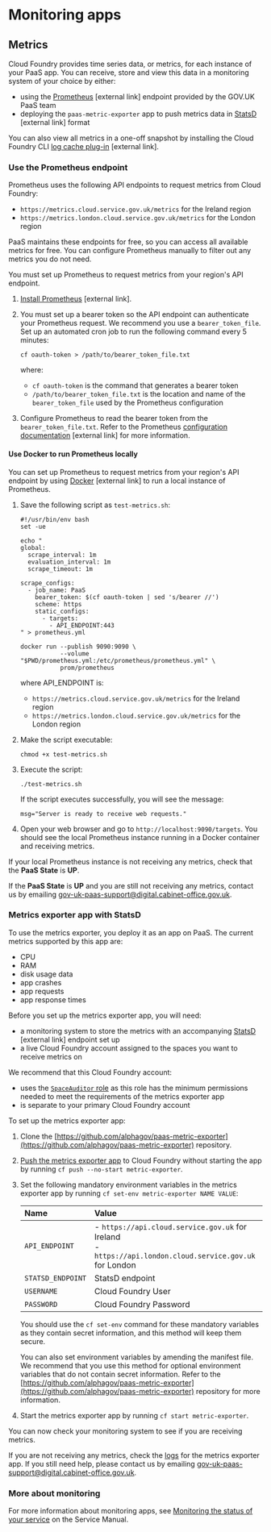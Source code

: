 # Monitoring apps

## Metrics

Cloud Foundry provides time series data, or metrics, for each instance of your PaaS app. You can receive, store and view this data in a monitoring system of your choice by either:

- using the [Prometheus](https://prometheus.io/) [external link] endpoint provided by the GOV.UK PaaS team
- deploying the `paas-metric-exporter` app to push metrics data in [StatsD](https://github.com/etsy/statsd/wiki) [external link] format

You can also view all metrics in a one-off snapshot by installing the Cloud Foundry CLI [log cache plug-in](https://github.com/cloudfoundry/log-cache-cli#installing-plugin) [external link].

### Use the Prometheus endpoint

Prometheus uses the following API endpoints to request metrics from Cloud Foundry:

- `https://metrics.cloud.service.gov.uk/metrics` for the Ireland region
- `https://metrics.london.cloud.service.gov.uk/metrics` for the London region

PaaS maintains these endpoints for free, so you can access all available metrics for free. You can configure Prometheus manually to filter out any metrics you do not need.

You must set up Prometheus to request metrics from your region's API endpoint.

1. [Install Prometheus](https://prometheus.io/docs/prometheus/latest/getting_started/) [external link].

1. You must set up a bearer token so the API endpoint can authenticate your Prometheus request. We recommend you use a `bearer_token_file`. Set up an automated cron job to run the following command every 5 minutes:

	```
	cf oauth-token > /path/to/bearer_token_file.txt
	```

	where:
	- `cf oauth-token` is the command that generates a bearer token
	- `/path/to/bearer_token_file.txt` is the location and name of the `bearer_token_file` used by the Prometheus configuration

1. Configure Prometheus to read the bearer token from the `bearer_token_file.txt`. Refer to the Prometheus [configuration documentation](https://prometheus.io/docs/prometheus/latest/configuration/configuration/#ingress) [external link] for more information.

#### Use Docker to run Prometheus locally

You can set up Prometheus to request metrics from your region's API endpoint by using [Docker](https://www.docker.com/) [external link] to run a local instance of Prometheus.

1. Save the following script as `test-metrics.sh`:

	```
	#!/usr/bin/env bash
	set -ue

	echo "
	global:
	  scrape_interval: 1m
	  evaluation_interval: 1m
	  scrape_timeout: 1m

	scrape_configs:
	  - job_name: PaaS
	    bearer_token: $(cf oauth-token | sed 's/bearer //')
	    scheme: https
	    static_configs:
	      - targets:
	        - API_ENDPOINT:443
	" > prometheus.yml

	docker run --publish 9090:9090 \
	           --volume "$PWD/prometheus.yml:/etc/prometheus/prometheus.yml" \
	           prom/prometheus
	```
	where API_ENDPOINT is:
	- `https://metrics.cloud.service.gov.uk/metrics` for the Ireland region
	- `https://metrics.london.cloud.service.gov.uk/metrics` for the London region

1. Make the script executable:

	```
	chmod +x test-metrics.sh
	```

1. Execute the script:

	```
	./test-metrics.sh
	```

	If the script executes successfully, you will see the message:

	```
	msg="Server is ready to receive web requests."
	```

1. Open your web browser and go to `http://localhost:9090/targets`. You should see the local Prometheus instance running in a Docker container and receiving metrics.

If your local Prometheus instance is not receiving any metrics, check that the __PaaS State__ is __UP__.

If the __PaaS State__ is __UP__ and you are still not receiving any metrics, contact us by emailing [gov-uk-paas-support@digital.cabinet-office.gov.uk](mailto:gov-uk-paas-support@digital.cabinet-office.gov.uk).

### Metrics exporter app with StatsD

To use the metrics exporter, you deploy it as an app on PaaS. The current metrics supported by this app are:

- CPU
- RAM
- disk usage data
- app crashes
- app requests
- app response times

Before you set up the metrics exporter app, you will need:

- a monitoring system to store the metrics with an accompanying [StatsD](https://github.com/etsy/statsd/wiki) [external link] endpoint set up
- a live Cloud Foundry account assigned to the spaces you want to receive metrics on

We recommend that this Cloud Foundry account:

- uses the [`SpaceAuditor` role](/orgs_spaces_users.html#space-auditor) as this role has the minimum permissions needed to meet the requirements of the metrics exporter app
- is separate to your primary Cloud Foundry account

To set up the metrics exporter app:

1. Clone the [https://github.com/alphagov/paas-metric-exporter](https://github.com/alphagov/paas-metric-exporter) repository.
1. [Push the metrics exporter app](/deploying_apps.html#deploying-public-apps) to Cloud Foundry without starting the app by running `cf push --no-start metric-exporter`.
1. Set the following mandatory environment variables in the metrics exporter app by running `cf set-env metric-exporter NAME VALUE`:

	|Name|Value|
	|:---|:---|
	|`API_ENDPOINT`|- `https://api.cloud.service.gov.uk` for Ireland<br>- `https://api.london.cloud.service.gov.uk` for London|
	|`STATSD_ENDPOINT`|StatsD endpoint|
	|`USERNAME`|Cloud Foundry User|
	|`PASSWORD`|Cloud Foundry Password|

	You should use the `cf set-env` command for these mandatory variables as they contain secret information, and this method will keep them secure.

	You can also set environment variables by amending the manifest file. We recommend that you use this method for optional environment variables that do not contain secret information. Refer to the [https://github.com/alphagov/paas-metric-exporter](https://github.com/alphagov/paas-metric-exporter) repository for more information.

1. Start the metrics exporter app by running `cf start metric-exporter`.

You can now check your monitoring system to see if you are receiving metrics.

If you are not receiving any metrics, check the [logs](/monitoring_apps.html#logs) for the metrics exporter app. If you still need help, please contact us by emailing [gov-uk-paas-support@digital.cabinet-office.gov.uk](mailto:gov-uk-paas-support@digital.cabinet-office.gov.uk).

### More about monitoring

For more information about monitoring apps, see [Monitoring the status of your service](https://www.gov.uk/service-manual/technology/monitoring-the-status-of-your-service) on the Service Manual.
